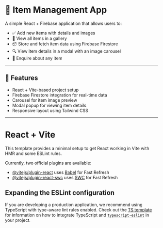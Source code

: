 # 🧺 Item Management App

A simple React + Firebase application that allows users to:

- ✅ Add new items with details and images
- 👀 View all items in a gallery
- 📦 Store and fetch item data using Firebase Firestore
- 🔍 View item details in a modal with an image carousel
- 📩 Enquire about any item

---

## 🚀 Features

- React + Vite-based project setup
- Firebase Firestore integration for real-time data
- Carousel for item image preview
- Modal popup for viewing item details
- Responsive layout using Tailwind CSS

---

# React + Vite

This template provides a minimal setup to get React working in Vite with HMR and some ESLint rules.

Currently, two official plugins are available:

- [@vitejs/plugin-react](https://github.com/vitejs/vite-plugin-react/blob/main/packages/plugin-react) uses [Babel](https://babeljs.io/) for Fast Refresh
- [@vitejs/plugin-react-swc](https://github.com/vitejs/vite-plugin-react/blob/main/packages/plugin-react-swc) uses [SWC](https://swc.rs/) for Fast Refresh

## Expanding the ESLint configuration

If you are developing a production application, we recommend using TypeScript with type-aware lint rules enabled. Check out the [TS template](https://github.com/vitejs/vite/tree/main/packages/create-vite/template-react-ts) for information on how to integrate TypeScript and [`typescript-eslint`](https://typescript-eslint.io) in your project.
